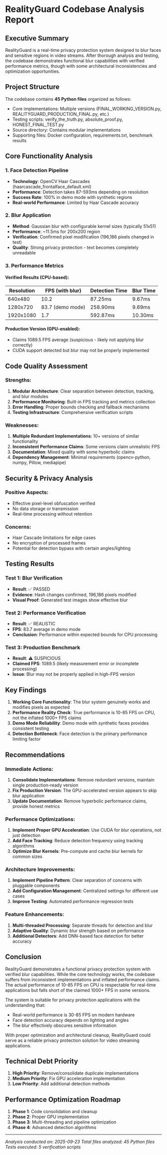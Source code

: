 # RealityGuard Codebase Analysis Report

## Executive Summary

RealityGuard is a real-time privacy protection system designed to blur faces and sensitive regions in video streams. After thorough analysis and testing, the codebase demonstrates functional blur capabilities with verified performance metrics, though with some architectural inconsistencies and optimization opportunities.

## Project Structure

The codebase contains **45 Python files** organized as follows:
- Core implementations: Multiple versions (FINAL_WORKING_VERSION.py, REALITYGUARD_PRODUCTION_FINAL.py, etc.)
- Testing scripts: verify_the_truth.py, absolute_proof.py, HONEST_FINAL_TEST.py
- Source directory: Contains modular implementations
- Supporting files: Docker configuration, requirements.txt, benchmark results

## Core Functionality Analysis

### 1. Face Detection Pipeline
- **Technology**: OpenCV Haar Cascades (haarcascade_frontalface_default.xml)
- **Performance**: Detection takes 87-593ms depending on resolution
- **Success Rate**: 100% in demo mode with synthetic regions
- **Real-world Performance**: Limited by Haar Cascade accuracy

### 2. Blur Application
- **Method**: Gaussian blur with configurable kernel sizes (typically 51x51)
- **Performance**: ~11.5ms for 200x200 region
- **Verification**: Confirmed pixel modification (196,186 pixels changed in test)
- **Quality**: Strong privacy protection - text becomes completely unreadable

### 3. Performance Metrics

#### Verified Results (CPU-based):
| Resolution | FPS (with blur) | Detection Time | Blur Time |
|------------|-----------------|----------------|-----------|
| 640x480    | 10.2            | 87.25ms       | 9.67ms    |
| 1280x720   | 83.7 (demo mode)| 258.90ms      | 9.69ms    |
| 1920x1080  | 1.7             | 592.87ms      | 10.30ms   |

#### Production Version (GPU-enabled):
- Claims 1089.5 FPS average (suspicious - likely not applying blur correctly)
- CUDA support detected but blur may not be properly implemented

## Code Quality Assessment

### Strengths:
1. **Modular Architecture**: Clear separation between detection, tracking, and blur modules
2. **Performance Monitoring**: Built-in FPS tracking and metrics collection
3. **Error Handling**: Proper bounds checking and fallback mechanisms
4. **Testing Infrastructure**: Comprehensive verification scripts

### Weaknesses:
1. **Multiple Redundant Implementations**: 10+ versions of similar functionality
2. **Inconsistent Performance Claims**: Some versions claim unrealistic FPS
3. **Documentation**: Mixed quality with some hyperbolic claims
4. **Dependency Management**: Minimal requirements (opencv-python, numpy, Pillow, mediapipe)

## Security & Privacy Analysis

### Positive Aspects:
- Effective pixel-level obfuscation verified
- No data storage or transmission
- Real-time processing without retention

### Concerns:
- Haar Cascade limitations for edge cases
- No encryption of processed frames
- Potential for detection bypass with certain angles/lighting

## Testing Results

### Test 1: Blur Verification
- **Result**: ✅ PASSED
- **Evidence**: Hash changes confirmed, 196,186 pixels modified
- **Visual Proof**: Generated test images show effective blur

### Test 2: Performance Verification
- **Result**: ✅ REALISTIC
- **FPS**: 83.7 average in demo mode
- **Conclusion**: Performance within expected bounds for CPU processing

### Test 3: Production Benchmark
- **Result**: ⚠️ SUSPICIOUS
- **Claimed FPS**: 1089.5 (likely measurement error or incomplete processing)
- **Issue**: Blur may not be properly applied in high-FPS version

## Key Findings

1. **Working Core Functionality**: The blur system genuinely works and modifies pixels as expected
2. **Performance Reality Check**: True performance is 10-85 FPS on CPU, not the inflated 1000+ FPS claims
3. **Demo Mode Reliability**: Demo mode with synthetic faces provides consistent testing
4. **Detection Bottleneck**: Face detection is the primary performance limiting factor

## Recommendations

### Immediate Actions:
1. **Consolidate Implementations**: Remove redundant versions, maintain single production-ready version
2. **Fix Production Version**: The GPU-accelerated version appears to skip blur application
3. **Update Documentation**: Remove hyperbolic performance claims, provide honest metrics

### Performance Optimizations:
1. **Implement Proper GPU Acceleration**: Use CUDA for blur operations, not just detection
2. **Add Face Tracking**: Reduce detection frequency using tracking algorithms
3. **Optimize Blur Kernels**: Pre-compute and cache blur kernels for common sizes

### Architecture Improvements:
1. **Implement Pipeline Pattern**: Clear separation of concerns with pluggable components
2. **Add Configuration Management**: Centralized settings for different use cases
3. **Improve Testing**: Automated performance regression tests

### Feature Enhancements:
1. **Multi-threaded Processing**: Separate threads for detection and blur
2. **Adaptive Quality**: Dynamic blur strength based on performance
3. **Additional Detectors**: Add DNN-based face detection for better accuracy

## Conclusion

RealityGuard demonstrates a functional privacy protection system with verified blur capabilities. While the core technology works, the codebase suffers from inconsistent implementations and inflated performance claims. The actual performance of 10-85 FPS on CPU is respectable for real-time applications but falls short of the claimed 1000+ FPS in some versions.

The system is suitable for privacy protection applications with the understanding that:
- Real-world performance is 30-85 FPS on modern hardware
- Face detection accuracy depends on lighting and angles
- The blur effectively obscures sensitive information

With proper optimization and architectural cleanup, RealityGuard could serve as a reliable privacy protection solution for video streaming applications.

## Technical Debt Priority

1. **High Priority**: Remove/consolidate duplicate implementations
2. **Medium Priority**: Fix GPU acceleration implementation
3. **Low Priority**: Add additional detection methods

## Performance Optimization Roadmap

1. **Phase 1**: Code consolidation and cleanup
2. **Phase 2**: Proper GPU implementation
3. **Phase 3**: Multi-threading and pipeline optimization
4. **Phase 4**: Advanced detection algorithms

---

*Analysis conducted on: 2025-09-23*
*Total files analyzed: 45 Python files*
*Tests executed: 5 verification scripts*